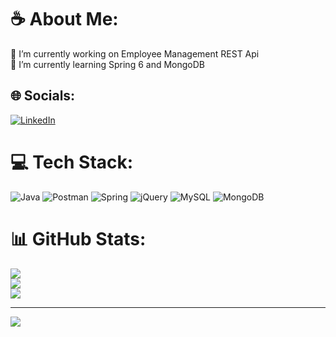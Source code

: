 # ☕️ About Me:
🔭 I’m currently working on Employee Management REST Api<br>🌱 I’m currently learning Spring 6 and MongoDB<br>


## 🌐 Socials:
[![LinkedIn](https://img.shields.io/badge/LinkedIn-%230077B5.svg?logo=linkedin&logoColor=white)](https://linkedin.com/in/mikołaj-karwacki-57a053269) 

# 💻 Tech Stack:
![Java](https://img.shields.io/badge/java-%23ED8B00.svg?style=for-the-badge&logo=java&logoColor=white) ![Postman](https://img.shields.io/badge/Postman-FF6C37?style=for-the-badge&logo=postman&logoColor=white) ![Spring](https://img.shields.io/badge/spring-%236DB33F.svg?style=for-the-badge&logo=spring&logoColor=white) ![jQuery](https://img.shields.io/badge/jquery-%230769AD.svg?style=for-the-badge&logo=jquery&logoColor=white) ![MySQL](https://img.shields.io/badge/mysql-%2300f.svg?style=for-the-badge&logo=mysql&logoColor=white) ![MongoDB](https://img.shields.io/badge/MongoDB-%234ea94b.svg?style=for-the-badge&logo=mongodb&logoColor=white)
# 📊 GitHub Stats:
![](https://github-readme-stats.vercel.app/api?username=mikarwacki&theme=react&hide_border=true&include_all_commits=false&count_private=false)<br/>
![](https://github-readme-streak-stats.herokuapp.com/?user=mikarwacki&theme=react&hide_border=true)<br/>
![](https://github-readme-stats.vercel.app/api/top-langs/?username=mikarwacki&theme=react&hide_border=true&include_all_commits=false&count_private=false&layout=compact)

---
[![](https://visitcount.itsvg.in/api?id=mikarwacki&icon=8&color=0)](https://visitcount.itsvg.in)

<!-- Proudly created with GPRM ( https://gprm.itsvg.in ) -->
